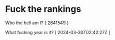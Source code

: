 # Fuck the rankings

Who the hell am I?
{ 2641549 }

What fucking year is it?
[ 2024-03-30T02:42:27Z ]
